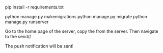 pip install -r requirements.txt

python manage.py makemigrations
python manage.py migrate
python manage.py runserver

Go to the home page of the server, copy the <Key> from the server.
Then navigate to the send/<Key>/

The push notification will be sent!